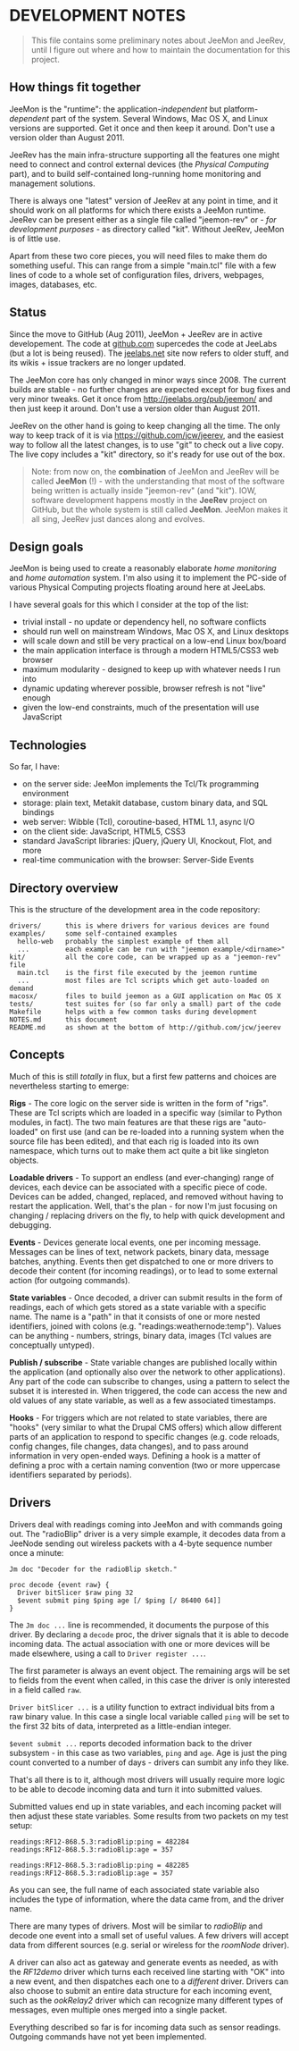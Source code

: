 DEVELOPMENT NOTES
=================

> This file contains some preliminary notes about JeeMon and JeeRev, until I
  figure out where and how to maintain the documentation for this project.

How things fit together
-----------------------

JeeMon is the "runtime": the application-*independent* but platform-*dependent*
part of the system. Several Windows, Mac OS X, and Linux versions are supported.
Get it once and then keep it around. Don't use a version older than August 2011.

JeeRev has the main infra-structure supporting all the features one might need
to connect and control external devices (the *Physical Computing* part), and to
build self-contained long-running home monitoring and management solutions.

There is always one "latest" version of JeeRev at any point in time, and it
should work on all platforms for which there exists a JeeMon runtime. JeeRev can
be present either as a single file called "jeemon-rev" or - *for development
purposes* - as directory called "kit". Without JeeRev, JeeMon is of little use.

Apart from these two core pieces, you will need files to make them do something
useful. This can range from a simple "main.tcl" file with a few lines of code to
a whole set of configuration files, drivers, webpages, images, databases, etc.

Status
------

Since the move to GitHub (Aug 2011), JeeMon + JeeRev are in active developement.
The code at [github.com](https://github.com/jcw) supercedes the code at JeeLabs
(but a lot is being reused). The [jeelabs.net](http://jeelabs.net/projects) site
now refers to older stuff, and its wikis + issue trackers are no longer updated.

The JeeMon core has only changed in minor ways since 2008. The current builds
are stable - no further changes are expected except for bug fixes and very minor
tweaks. Get it once from <http://jeelabs.org/pub/jeemon/> and then just keep it
around. Don't use a version older than August 2011.

JeeRev on the other hand is going to keep changing all the time. The only way to
keep track of it is via <https://github.com/jcw/jeerev>, and the easiest way to
follow all the latest changes, is to use "git" to check out a live copy. The
live copy includes a "kit" directory, so it's ready for use out of the box.

> Note: from now on, the **combination** of JeeMon and JeeRev will be called
**JeeMon** (!) - with the understanding that most of the software being written
is actually inside "jeemon-rev" (and "kit"). IOW, software development happens
mostly in the **JeeRev** project on GitHub, but the whole system is still called
**JeeMon**. JeeMon makes it all sing, JeeRev just dances along and evolves.

Design goals
------------

JeeMon is being used to create a reasonably elaborate *home monitoring* and
*home automation* system. I'm also using it to implement the PC-side of various
Physical Computing projects floating around here at JeeLabs.

I have several goals for this which I consider at the top of the list:

* trivial install - no update or dependency hell, no software conflicts
* should run well on mainstream Windows, Mac OS X, and Linux desktops
* will scale down and still be very practical on a low-end Linux box/board
* the main application interface is through a modern HTML5/CSS3 web browser
* maximum modularity - designed to keep up with whatever needs I run into
* dynamic updating wherever possible, browser refresh is not "live" enough
* given the low-end constraints, much of the presentation will use JavaScript

Technologies
------------

So far, I have:

* on the server side: JeeMon implements the Tcl/Tk programming environment
* storage: plain text, Metakit database, custom binary data, and SQL bindings
* web server: Wibble (Tcl), coroutine-based, HTML 1.1, async I/O
* on the client side: JavaScript, HTML5, CSS3
* standard JavaScript libraries: jQuery, jQuery UI, Knockout, Flot, and more
* real-time communication with the browser: Server-Side Events

Directory overview
------------------

This is the structure of the development area in the code repository:

    drivers/      this is where drivers for various devices are found
    examples/     some self-contained examples
      hello-web   probably the simplest example of them all
      ...         each example can be run with "jeemon example/<dirname>"
    kit/          all the core code, can be wrapped up as a "jeemon-rev" file
      main.tcl    is the first file executed by the jeemon runtime
      ...         most files are Tcl scripts which get auto-loaded on demand
    macosx/       files to build jeemon as a GUI application on Mac OS X
    tests/        test suites for (so far only a small) part of the code
    Makefile      helps with a few common tasks during development
    NOTES.md      this document
    README.md     as shown at the bottom of http://github.com/jcw/jeerev

Concepts
--------

Much of this is still *totally* in flux, but a first few patterns and choices
are nevertheless starting to emerge:

**Rigs** - The core logic on the server side is written in the form of "rigs".
These are Tcl scripts which are loaded in a specific way (similar to Python
modules, in fact). The two main features are that these rigs are "auto-loaded"
on first use (and can be re-loaded into a running system when the source file
has been edited), and that each rig is loaded into its own namespace, which
turns out to make them act quite a bit like singleton objects.

**Loadable drivers** - To support an endless (and ever-changing) range of
devices, each device can be associated with a specific piece of code. Devices
can be added, changed, replaced, and removed without having to restart the
application. Well, that's the plan - for now I'm just focusing on changing /
replacing drivers on the fly, to help with quick development and debugging.

**Events** - Devices generate local events, one per incoming message. Messages
can be lines of text, network packets, binary data, message batches, anything.
Events then get dispatched to one or more drivers to decode their content (for
incoming readings), or to lead to some external action (for outgoing commands).

**State variables** - Once decoded, a driver can submit results in the form of
readings, each of which gets stored as a state variable with a specific name.
The name is a "path" in that it consists of one or more nested identifiers,
joined with colons (e.g. "readings:weathernode:temp"). Values can be anything -
numbers, strings, binary data, images (Tcl values are conceptually untyped).

**Publish / subscribe** - State variable changes are published locally within
the application (and optionally also over the network to other applications).
Any part of the code can subscribe to changes, using a pattern to select the
subset it is interested in. When triggered, the code can access the new and old
values of any state variable, as well as a few associated timestamps.

**Hooks** - For triggers which are not related to state variables, there are
"hooks" (very similar to what the Drupal CMS offers) which allow different parts
of an application to respond to specific changes (e.g. code reloads, config
changes, file changes, data changes), and to pass around information in very
open-ended ways. Defining a hook is a matter of defining a proc with a certain
naming convention (two or more uppercase identifiers separated by periods).

Drivers
-------

Drivers deal with readings coming into JeeMon and with commands going out. The
"radioBlip" driver is a very simple example, it decodes data from a JeeNode
sending out wireless packets with a 4-byte sequence number once a minute:

    Jm doc "Decoder for the radioBlip sketch."

    proc decode {event raw} {
      Driver bitSlicer $raw ping 32
      $event submit ping $ping age [/ $ping [/ 86400 64]]
    }

The `Jm doc ...` line is recommended, it documents the purpose of this driver.
By declaring a `decode` proc, the driver signals that it is able to decode
incoming data. The actual association with one or more devices will be made
elsewhere, using a call to `Driver register ...`.

The first parameter is always an event object. The remaining args will be set to
fields from the event when called, in this case the driver is only interested in
a field called `raw`.

`Driver bitSlicer ...` is a utility function to extract individual bits from a
raw binary value. In this case a single local variable called `ping` will be
set to the first 32 bits of data, interpreted as a little-endian integer.

`$event submit ...` reports decoded information back to the driver subsystem -
in this case as two variables, `ping` and `age`. Age is just the ping count
converted to a number of days - drivers can sumbit any info they like.

That's all there is to it, although most drivers will usually require more logic
to be able to decode incoming data and turn it into submitted values.

Submitted values end up in state variables, and each incoming packet will then
adjust these state variables. Some results from two packets on my test setup:

    readings:RF12-868.5.3:radioBlip:ping = 482284
    readings:RF12-868.5.3:radioBlip:age = 357

    readings:RF12-868.5.3:radioBlip:ping = 482285
    readings:RF12-868.5.3:radioBlip:age = 357

As you can see, the full name of each associated state variable also includes
the type of information, where the data came from, and the driver name.

There are many types of drivers. Most will be similar to *radioBlip* and decode
one event into a small set of useful values. A few drivers will accept data from
different sources (e.g. serial or wireless for the *roomNode* driver).

A driver can also act as gateway and generate events as needed, as with the
*RF12demo* driver which turns each received line starting with "OK" into a new
event, and then dispatches each one to a *different* driver. Drivers can also
choose to submit an entire data structure for each incoming event, such as the
*ookRelay2* driver which can recognize many different types of messages, even multiple ones merged into a single packet.

Everything described so far is for incoming data such as sensor readings. Outgoing commands have not yet been implemented.
